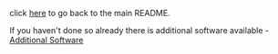 click [here](../README.md) to go back to the main README. 

If you haven't done so already there is additional software available - [Additional Software](/docs/install.md#Additional-Software)